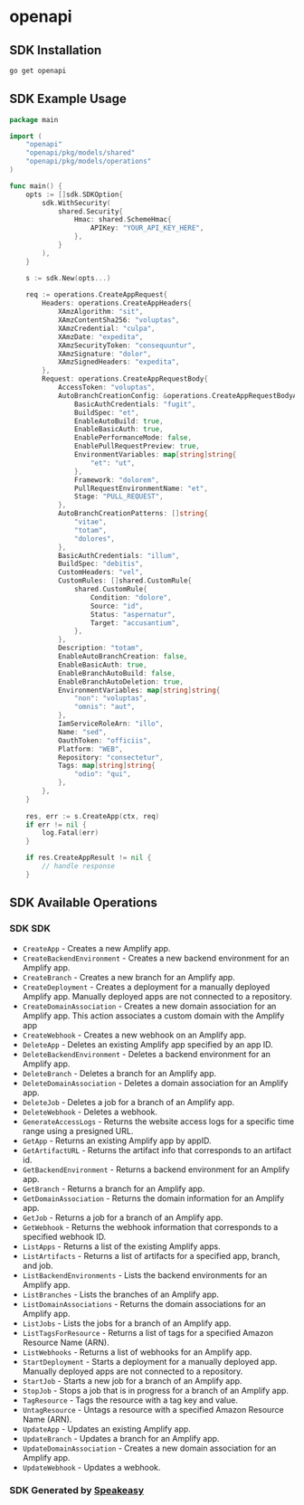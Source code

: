 # openapi

<!-- Start SDK Installation -->
## SDK Installation

```bash
go get openapi
```
<!-- End SDK Installation -->

## SDK Example Usage
<!-- Start SDK Example Usage -->
```go
package main

import (
    "openapi"
    "openapi/pkg/models/shared"
    "openapi/pkg/models/operations"
)

func main() {
    opts := []sdk.SDKOption{
        sdk.WithSecurity(
            shared.Security{
                Hmac: shared.SchemeHmac{
                    APIKey: "YOUR_API_KEY_HERE",
                },
            }
        ),
    }

    s := sdk.New(opts...)
    
    req := operations.CreateAppRequest{
        Headers: operations.CreateAppHeaders{
            XAmzAlgorithm: "sit",
            XAmzContentSha256: "voluptas",
            XAmzCredential: "culpa",
            XAmzDate: "expedita",
            XAmzSecurityToken: "consequuntur",
            XAmzSignature: "dolor",
            XAmzSignedHeaders: "expedita",
        },
        Request: operations.CreateAppRequestBody{
            AccessToken: "voluptas",
            AutoBranchCreationConfig: &operations.CreateAppRequestBodyAutoBranchCreationConfig{
                BasicAuthCredentials: "fugit",
                BuildSpec: "et",
                EnableAutoBuild: true,
                EnableBasicAuth: true,
                EnablePerformanceMode: false,
                EnablePullRequestPreview: true,
                EnvironmentVariables: map[string]string{
                    "et": "ut",
                },
                Framework: "dolorem",
                PullRequestEnvironmentName: "et",
                Stage: "PULL_REQUEST",
            },
            AutoBranchCreationPatterns: []string{
                "vitae",
                "totam",
                "dolores",
            },
            BasicAuthCredentials: "illum",
            BuildSpec: "debitis",
            CustomHeaders: "vel",
            CustomRules: []shared.CustomRule{
                shared.CustomRule{
                    Condition: "dolore",
                    Source: "id",
                    Status: "aspernatur",
                    Target: "accusantium",
                },
            },
            Description: "totam",
            EnableAutoBranchCreation: false,
            EnableBasicAuth: true,
            EnableBranchAutoBuild: false,
            EnableBranchAutoDeletion: true,
            EnvironmentVariables: map[string]string{
                "non": "voluptas",
                "omnis": "aut",
            },
            IamServiceRoleArn: "illo",
            Name: "sed",
            OauthToken: "officiis",
            Platform: "WEB",
            Repository: "consectetur",
            Tags: map[string]string{
                "odio": "qui",
            },
        },
    }
    
    res, err := s.CreateApp(ctx, req)
    if err != nil {
        log.Fatal(err)
    }

    if res.CreateAppResult != nil {
        // handle response
    }
```
<!-- End SDK Example Usage -->

<!-- Start SDK Available Operations -->
## SDK Available Operations

### SDK SDK

* `CreateApp` -  Creates a new Amplify app. 
* `CreateBackendEnvironment` -  Creates a new backend environment for an Amplify app. 
* `CreateBranch` -  Creates a new branch for an Amplify app. 
* `CreateDeployment` -  Creates a deployment for a manually deployed Amplify app. Manually deployed apps are not connected to a repository. 
* `CreateDomainAssociation` -  Creates a new domain association for an Amplify app. This action associates a custom domain with the Amplify app 
* `CreateWebhook` -  Creates a new webhook on an Amplify app. 
* `DeleteApp` -  Deletes an existing Amplify app specified by an app ID. 
* `DeleteBackendEnvironment` -  Deletes a backend environment for an Amplify app. 
* `DeleteBranch` -  Deletes a branch for an Amplify app. 
* `DeleteDomainAssociation` -  Deletes a domain association for an Amplify app. 
* `DeleteJob` -  Deletes a job for a branch of an Amplify app. 
* `DeleteWebhook` -  Deletes a webhook. 
* `GenerateAccessLogs` -  Returns the website access logs for a specific time range using a presigned URL. 
* `GetApp` -  Returns an existing Amplify app by appID. 
* `GetArtifactURL` -  Returns the artifact info that corresponds to an artifact id. 
* `GetBackendEnvironment` -  Returns a backend environment for an Amplify app. 
* `GetBranch` -  Returns a branch for an Amplify app. 
* `GetDomainAssociation` -  Returns the domain information for an Amplify app. 
* `GetJob` -  Returns a job for a branch of an Amplify app. 
* `GetWebhook` -  Returns the webhook information that corresponds to a specified webhook ID. 
* `ListApps` -  Returns a list of the existing Amplify apps. 
* `ListArtifacts` -  Returns a list of artifacts for a specified app, branch, and job. 
* `ListBackendEnvironments` -  Lists the backend environments for an Amplify app. 
* `ListBranches` -  Lists the branches of an Amplify app. 
* `ListDomainAssociations` -  Returns the domain associations for an Amplify app. 
* `ListJobs` -  Lists the jobs for a branch of an Amplify app. 
* `ListTagsForResource` -  Returns a list of tags for a specified Amazon Resource Name (ARN). 
* `ListWebhooks` -  Returns a list of webhooks for an Amplify app. 
* `StartDeployment` -  Starts a deployment for a manually deployed app. Manually deployed apps are not connected to a repository. 
* `StartJob` -  Starts a new job for a branch of an Amplify app. 
* `StopJob` -  Stops a job that is in progress for a branch of an Amplify app. 
* `TagResource` -  Tags the resource with a tag key and value. 
* `UntagResource` -  Untags a resource with a specified Amazon Resource Name (ARN). 
* `UpdateApp` -  Updates an existing Amplify app. 
* `UpdateBranch` -  Updates a branch for an Amplify app. 
* `UpdateDomainAssociation` -  Creates a new domain association for an Amplify app.
* `UpdateWebhook` -  Updates a webhook. 

<!-- End SDK Available Operations -->

### SDK Generated by [Speakeasy](https://docs.speakeasyapi.dev/docs/using-speakeasy/client-sdks)
